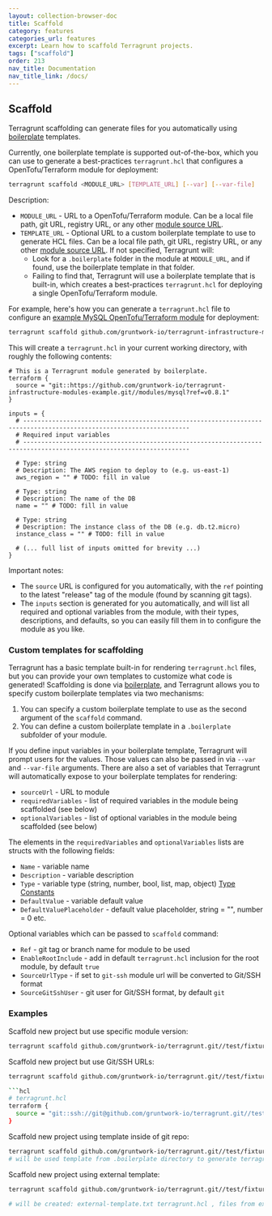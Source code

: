```yaml
---
layout: collection-browser-doc
title: Scaffold
category: features
categories_url: features
excerpt: Learn how to scaffold Terragrunt projects.
tags: ["scaffold"]
order: 213
nav_title: Documentation
nav_title_link: /docs/
---
```


## Scaffold

Terragrunt scaffolding can generate files for you automatically using [boilerplate](https://github.com/gruntwork-io/boilerplate) templates.

Currently, one boilerplate template is supported out-of-the-box, which you can use to generate a best-practices `terragrunt.hcl` that configures a OpenTofu/Terraform module for deployment:

```bash
terragrunt scaffold <MODULE_URL> [TEMPLATE_URL] [--var] [--var-file]
```

Description:

- `MODULE_URL` - URL to a OpenTofu/Terraform module. Can be a local file path, git URL, registry URL, or any other [module source URL](https://developer.hashicorp.com/terraform/language/modules/sources).
- `TEMPLATE_URL` - Optional URL to a custom boilerplate template to use to generate HCL files. Can be a local file path, git URL, registry URL, or any other [module source URL](https://developer.hashicorp.com/terraform/language/modules/sources). If not specified, Terragrunt will:
  - Look for a `.boilerplate` folder in the module at `MODULE_URL`, and if found, use the boilerplate template in that folder.
  - Failing to find that, Terragrunt will use a boilerplate template that is built-in, which creates a best-practices `terragrunt.hcl` for deploying a single OpenTofu/Terraform module.

For example, here's how you can generate a `terragrunt.hcl` file to configure an [example MySQL OpenTofu/Terraform module](https://github.com/gruntwork-io/terragrunt-infrastructure-modules-example/tree/master/mysql) for deployment:

```bash
terragrunt scaffold github.com/gruntwork-io/terragrunt-infrastructure-modules-example//modules/mysql
```

This will create a `terragrunt.hcl` in your current working directory, with roughly the following contents:

```hcl
# This is a Terragrunt module generated by boilerplate.
terraform {
  source = "git::https://github.com/gruntwork-io/terragrunt-infrastructure-modules-example.git//modules/mysql?ref=v0.8.1"
}

inputs = {
  # --------------------------------------------------------------------------------------------------------------------
  # Required input variables
  # --------------------------------------------------------------------------------------------------------------------

  # Type: string
  # Description: The AWS region to deploy to (e.g. us-east-1)
  aws_region = "" # TODO: fill in value

  # Type: string
  # Description: The name of the DB
  name = "" # TODO: fill in value

  # Type: string
  # Description: The instance class of the DB (e.g. db.t2.micro)
  instance_class = "" # TODO: fill in value

  # (... full list of inputs omitted for brevity ...)
}
```

Important notes:

- The `source` URL is configured for you automatically, with the `ref` pointing to the latest "release" tag of the module (found by scanning git tags).
- The `inputs` section is generated for you automatically, and will list all required and optional variables from the module, with their types, descriptions, and defaults, so you can easily fill them in to configure the module as you like.

### Custom templates for scaffolding

Terragrunt has a basic template built-in for rendering `terragrunt.hcl` files, but you can provide your own templates to customize what code is generated! Scaffolding is done via [boilerplate](https://github.com/gruntwork-io/boilerplate), and Terragrunt allows you to specify custom boilerplate templates via two mechanisms:

1. You can specify a custom boilerplate template to use as the second argument of the `scaffold` command.
1. You can define a custom boilerplate template in a `.boilerplate` subfolder of your module.

If you define input variables in your boilerplate template, Terragrunt will prompt users for the values. Those values can also be passed in via `--var` and `--var-file` arguments.
There are also a set of variables that Terragrunt will automatically expose to your boilerplate templates for rendering:

- `sourceUrl` - URL to module
- `requiredVariables` - list of required variables in the module being scaffolded (see below)
- `optionalVariables` - list of optional variables in the module being scaffolded (see below)

The elements in the `requiredVariables` and `optionalVariables` lists are structs with the following fields:

- `Name` - variable name
- `Description` - variable description
- `Type` - variable type (string, number, bool, list, map, object) [Type Constants](https://developer.hashicorp.com/packer/docs/templates/hcl_templates/variables#type-constraints)
- `DefaultValue` - variable default value
- `DefaultValuePlaceholder` - default value placeholder, string = "", number = 0 etc.

Optional variables which can be passed to `scaffold` command:

- `Ref` - git tag or branch name for module to be used
- `EnableRootInclude` - add in default `terragrunt.hcl` inclusion for the root module, by default `true`
- `SourceUrlType` - if set to `git-ssh` module url will be converted to Git/SSH format
- `SourceGitSshUser` - git user for Git/SSH format, by default `git`

### Examples

Scaffold new project but use specific module version:

```bash
terragrunt scaffold github.com/gruntwork-io/terragrunt.git//test/fixtures/inputs --var=Ref=v0.53.1
```

Scaffold new project but use Git/SSH URLs:

```bash
terragrunt scaffold github.com/gruntwork-io/terragrunt.git//test/fixtures/inputs --var=SourceUrlType=git-ssh

```hcl
# terragrunt.hcl
terraform {
  source = "git::ssh://git@github.com/gruntwork-io/terragrunt.git//test/fixtures/inputs?ref=v0.53.8"
}
```

Scaffold new project using template inside of git repo:

```bash
terragrunt scaffold github.com/gruntwork-io/terragrunt.git//test/fixtures/scaffold/module-with-template
# will be used template from .boilerplate directory to generate terragrunt.hcl
```

Scaffold new project using external template:

```bash
terragrunt scaffold github.com/gruntwork-io/terragrunt.git//test/fixtures/inputs git@github.com/gruntwork-io/terragrunt.git//test/fixtures/scaffold/external-template

# will be created: external-template.txt terragrunt.hcl , files from external template
```
